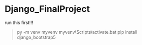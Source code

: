 # Django_FinalProject
run this first!!!
> py -m venv myvenv
> myvenv\Scripts\activate.bat
> pip install django_bootstrap5
